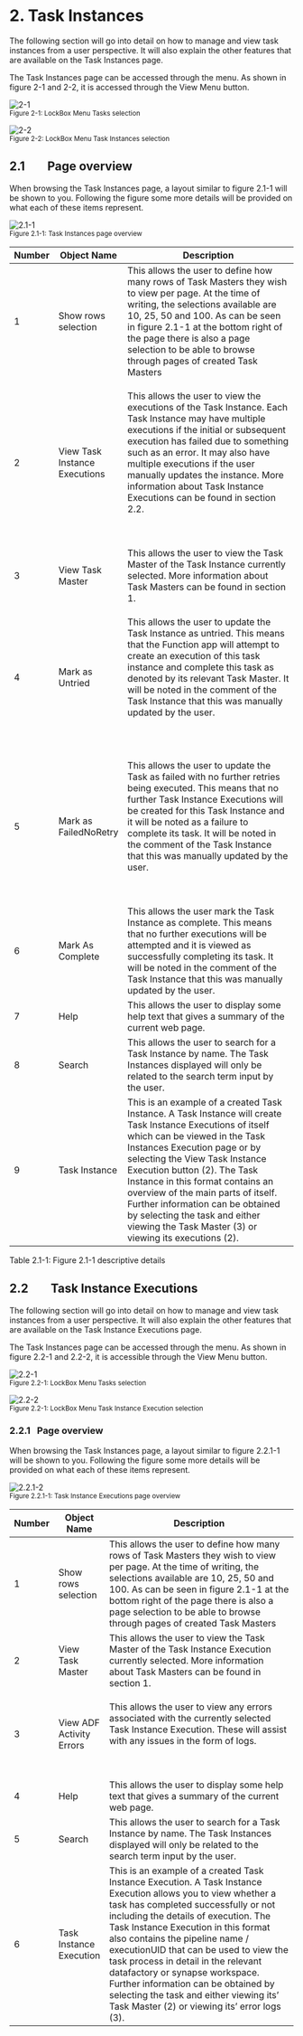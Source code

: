 # 2. Task Instances

The following section will go into detail on how to manage and view task
instances from a user perspective. It will also explain the other
features that are available on the Task Instances page.

The Task Instances page can be accessed through the menu. As shown in
figure 2-1 and 2-2, it is accessed through the View Menu button.

![2-1](../assets/img/4/TaskInstances/MainPagewithMenu-2-1.png)<br/>
<sup>Figure 2-1: LockBox Menu Tasks selection </sup><br/>

![2-2](../assets/img/4/TaskInstances/MainPagewithMenuTasks-2-2.png)<br/>
<sup>Figure 2-2: LockBox Menu Task Instances selection </sup><br/>

## 2.1        Page overview

When browsing the Task Instances page, a layout similar to figure 2.1-1
will be shown to you. Following the figure some more details will be
provided on what each of these items represent.

![2.1-1](../assets/img/4/TaskInstances/TaskInstancesPage-2_1-1.png)<br/>
<sup>Figure 2.1-1: Task Instances page overview </sup><br/>

<table>
<colgroup>
<col style="width: 10%" />
<col style="width: 19%" />
<col style="width: 69%" />
</colgroup>
<thead>
<tr class="header">
<th><strong>Number</strong></th>
<th><strong>Object Name</strong></th>
<th><strong>Description</strong></th>
</tr>
</thead>
<tbody>
<tr class="odd">
<td>1</td>
<td>Show rows selection</td>
<td>This allows the user to define how many rows of Task Masters they
wish to view per page. At the time of writing, the selections available
are 10, 25, 50 and 100. As can be seen in figure 2.1-1 at the bottom
right of the page there is also a page selection to be able to browse
through pages of created Task Masters</td>
</tr>
<tr class="even">
<td>2</td>
<td>View Task Instance Executions</td>
<td><p>This allows the user to view the executions of the Task Instance.
Each Task Instance may have multiple executions if the initial or
subsequent execution has failed due to something such as an error. It
may also have multiple executions if the user manually updates the
instance. More information about Task Instance Executions can be found
in section 2.2.</p>
<p> </p></td>
</tr>
<tr class="odd">
<td>3</td>
<td>View Task Master</td>
<td>This allows the user to view the Task Master of the Task Instance
currently selected. More information about Task Masters can be found in
section 1.</td>
</tr>
<tr class="even">
<td>4</td>
<td>Mark as Untried</td>
<td><p>This allows the user to update the Task Instance as untried. This
means that the Function app will attempt to create an execution of this
task instance and complete this task as denoted by its relevant Task
Master. It will be noted in the comment of the Task Instance that this
was manually updated by the user.</p>
<p> </p></td>
</tr>
<tr class="odd">
<td>5</td>
<td>Mark as FailedNoRetry</td>
<td><p>This allows the user to update the Task as failed with no further
retries being executed. This means that no further Task Instance
Executions will be created for this Task Instance and it will be noted
as a failure to complete its task. It will be noted in the comment of
the Task Instance that this was manually updated by the user.</p>
<p> </p></td>
</tr>
<tr class="even">
<td>6</td>
<td>Mark As Complete</td>
<td>This allows the user mark the Task Instance as complete. This means
that no further executions will be attempted and it is viewed as
successfully completing its task. It will be noted in the comment of the
Task Instance that this was manually updated by the user.</td>
</tr>
<tr class="odd">
<td>7</td>
<td>Help</td>
<td>This allows the user to display some help text that gives a summary
of the current web page.</td>
</tr>
<tr class="even">
<td>8</td>
<td>Search</td>
<td>This allows the user to search for a Task Instance by name. The Task
Instances displayed will only be related to the search term input by the
user.</td>
</tr>
<tr class="odd">
<td>9</td>
<td>Task Instance</td>
<td>This is an example of a created Task Instance. A Task Instance will
create Task Instance Executions of itself which can be viewed in the
Task Instances Execution page or by selecting the View Task Instance
Execution button (2). The Task Instance in this format contains an
overview of the main parts of itself. Further information can be
obtained by selecting the task and either viewing the Task Master (3) or
viewing its executions (2).</td>
</tr>
</tbody>
</table>

Table 2.1-1: Figure 2.1-1 descriptive details

## 2.2        Task Instance Executions

The following section will go into detail on how to manage and view task
instances from a user perspective. It will also explain the other
features that are available on the Task Instance Executions page.

The Task Instances page can be accessed through the menu. As shown in
figure 2.2-1 and 2.2-2, it is accessible through the View Menu button.

![2.2-1](../assets/img/4/TaskInstances/MainPagewithMenu-2-1.png)<br/>
<sup>Figure 2.2-1: LockBox Menu Tasks selection </sup><br/>

![2.2-2](../assets/img/4/TaskInstances/MainPagewithMenuTasks-2_2-2.png)<br/>
<sup>Figure 2.2-1: LockBox Menu Task Instance Execution selection </sup><br/>


### 2.2.1   Page overview

When browsing the Task Instances page, a layout similar to figure
2.2.1-1 will be shown to you. Following the figure some more details
will be provided on what each of these items represent.

![2.2.1-2](../assets/img/4/TaskInstances/TaskInstancesExecutionsPage-2_2-1.png)<br/>
<sup>Figure 2.2.1-1: Task Instance Executions page overview </sup><br/>


<table>
<colgroup>
<col style="width: 10%" />
<col style="width: 15%" />
<col style="width: 74%" />
</colgroup>
<thead>
<tr class="header">
<th><strong>Number</strong></th>
<th><strong>Object Name</strong></th>
<th><strong>Description</strong></th>
</tr>
</thead>
<tbody>
<tr class="odd">
<td>1</td>
<td>Show rows selection</td>
<td>This allows the user to define how many rows of Task Masters they
wish to view per page. At the time of writing, the selections available
are 10, 25, 50 and 100. As can be seen in figure 2.1-1 at the bottom
right of the page there is also a page selection to be able to browse
through pages of created Task Masters</td>
</tr>
<tr class="even">
<td>2</td>
<td>View Task Master</td>
<td>This allows the user to view the Task Master of the Task Instance
Execution currently selected. More information about Task Masters can be
found in section 1.</td>
</tr>
<tr class="odd">
<td>3</td>
<td>View ADF Activity Errors</td>
<td><p>This allows the user to view any errors associated with the
currently selected Task Instance Execution. These will assist with any
issues in the form of logs.</p>
<p> </p></td>
</tr>
<tr class="even">
<td>4</td>
<td>Help</td>
<td>This allows the user to display some help text that gives a summary
of the current web page.</td>
</tr>
<tr class="odd">
<td>5</td>
<td>Search</td>
<td>This allows the user to search for a Task Instance by name. The Task
Instances displayed will only be related to the search term input by the
user.</td>
</tr>
<tr class="even">
<td>6</td>
<td>Task Instance Execution</td>
<td>This is an example of a created Task Instance Execution. A Task
Instance Execution allows you to view whether a task has completed
successfully or not including the details of execution. The Task
Instance Execution in this format also contains the pipeline name /
executionUID that can be used to view the task process in detail in the
relevant datafactory or synapse workspace. Further information can be
obtained by selecting the task and either viewing its’ Task Master (2)
or viewing its’ error logs (3).</td>
</tr>
</tbody>
</table>